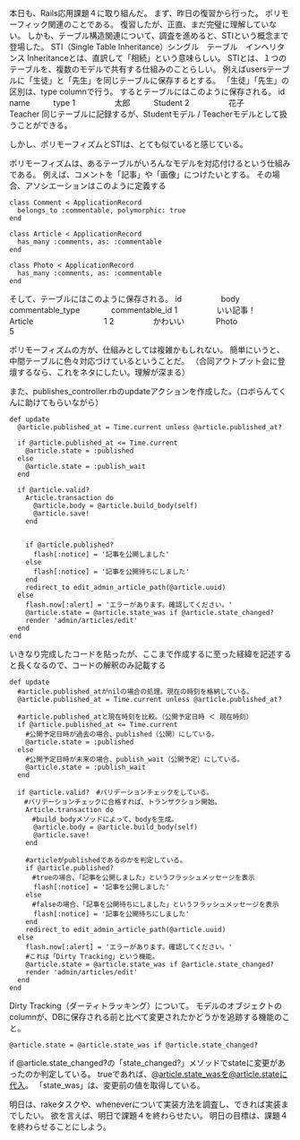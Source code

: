 本日も、Rails応用課題４に取り組んだ。
まず、昨日の復習から行った。
ポリモーフィック関連のことである。
復習したが、正直、まだ完璧に理解していない。
しかも、テーブル構造関連について、調査を進めると、STIという概念まで登場した。
STI（Single Table Inheritance）シングル　テーブル　インヘリタンス
Inheritanceとは、直訳して「相続」という意味らしい。
STIとは、１つのテーブルを、複数のモデルで共有する仕組みのことらしい。
例えばusersテーブルに「生徒」と「先生」を同じテーブルに保存するとする。
「生徒」「先生」の区別は、type columnで行う。
するとテーブルにはこのように保存される。
id　　　　name　　　type
1　　　　　太郎　　　Student
2　　　　　花子　　　Teacher
同じテーブルに記録するが、Studentモデル / Teacherモデルとして扱うことができる。

しかし、ポリモーフィズムとSTIは、とても似ていると感じている。

ポリモーフィズムは、あるテーブルがいろんなモデルを対応付けるという仕組みである。
例えば、コメントを「記事」や「画像」につけたいとする。
その場合、アソシエーションはこのように定義する
```
class Comment < ApplicationRecord
  belongs_to :commentable, polymorphic: true
end

class Article < ApplicationRecord
  has_many :comments, as: :commentable
end

class Photo < ApplicationRecord
  has_many :comments, as: :commentable
end
```
そして、テーブルにはこのように保存される。
id　　　　　body　　　　commentable_type　　　　commentable_id
1　　　　　いい記事！　　　Article　　　　　　　　　1
2　　　　　かわいい　　　　Photo　　　　　　　　　　5

ポリモーフィズムの方が、仕組みとしては複雑かもしれない。
簡単にいうと、中間テーブルに色々対応づけているということだ。
（合同アウトプット会に登壇するなら、これをネタにしたい。理解が深まる）

また、publishes_controller.rbのupdateアクションを作成した。（ロボらんてくんに助けてもらいながら）
```
def update
  @article.published_at = Time.current unless @article.published_at?

  if @article.published_at <= Time.current
    @article.state = :published
  else
    @article.state = :publish_wait
  end

  if @article.valid?
    Article.transaction do
      @article.body = @article.build_body(self)
      @article.save!
    end


    if @article.published?
      flash[:notice] = '記事を公開しました'
    else
      flash[:notice] = '記事を公開待ちにしました'
    end
    redirect_to edit_admin_article_path(@article.uuid)
  else
    flash.now[:alert] = 'エラーがあります。確認してください。'
    @article.state = @article.state_was if @article.state_changed?
    render 'admin/articles/edit'
  end
end
```
いきなり完成したコードを貼ったが、ここまで作成するに至った経緯を記述すると長くなるので、コードの解釈のみ記載する
```
def update
  #article.published_atがnilの場合の処理。現在の時刻を格納している。
  @article.published_at = Time.current unless @article.published_at?

  #article.published_atと現在時刻を比較。（公開予定日時 ＜ 現在時刻）
  if @article.published_at <= Time.current
    #公開予定日時が過去の場合、published（公開）にしている。
    @article.state = :published
  else
    #公開予定日時が未来の場合、publish_wait（公開予定）にしている。
    @article.state = :publish_wait
  end

  if @article.valid?　#バリデーションチェックをしている。
  　#バリデーションチェックに合格すれば、トランザクション開始。
    Article.transaction do
    　#build_bodyメソッドによって、bodyを生成。
      @article.body = @article.build_body(self)
      @article.save!
    end

    #articleがpublishedであるのかを判定している。
    if @article.published?
    　#trueの場合、「記事を公開しました」というフラッシュメッセージを表示
      flash[:notice] = '記事を公開しました'
    else
    　#falseの場合、「記事を公開待ちにしました」というフラッシュメッセージを表示
      flash[:notice] = '記事を公開待ちにしました'
    end
    redirect_to edit_admin_article_path(@article.uuid)
  else
    flash.now[:alert] = 'エラーがあります。確認してください。'
    #これは「Dirty Tracking」という機能。
    @article.state = @article.state_was if @article.state_changed?
    render 'admin/articles/edit'
  end
end
```

Dirty Tracking（ダーティトラッキング）について。
モデルのオブジェクトのcolumnが、DBに保存される前と比べて変更されたかどうかを追跡する機能のこと。
```
@article.state = @article.state_was if @article.state_changed?
```
if @article.state_changed?の「state_changed?」メソッドでstateに変更があったのか判定している。
trueであれば、@article.state_wasを@article.stateに代入。
「state_was」は、変更前の値を取得している。

明日は、rakeタスクや、wheneverについて実装方法を調査し、できれば実装までしたい。
欲を言えば、明日で課題４を終わらせたい。
明日の目標は、課題４を終わらせることにしよう。